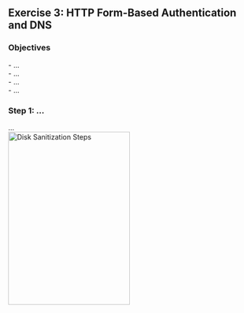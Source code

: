 <h2>Exercise 3: HTTP Form-Based Authentication and DNS</h2>

<h3>Objectives</h3>
- ...
<br />
- ...
<br />
- ...
<br />
- ...

<h3>Step 1: ...</h3>
...
<br />
<img src="..." height="30%" width="70%" alt="Disk Sanitization Steps"/>
<br />
